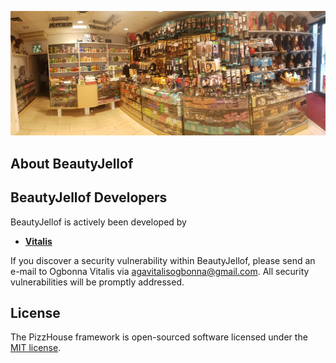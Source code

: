 <p align="center"><img src="descrip.jpg" width="800"></p>

## About BeautyJellof



## BeautyJellof Developers

BeautyJellof is actively been developed by

- **[Vitalis](https://vivvaa.com/)**


If you discover a security vulnerability within BeautyJellof, please send an e-mail to Ogbonna Vitalis via [agavitalisogbonna@gmail.com](mailto:agavitalisogbonna@gmail.com). All security vulnerabilities will be promptly addressed.

## License

The PizzHouse framework is open-sourced software licensed under the [MIT license](https://opensource.org/licenses/MIT).
